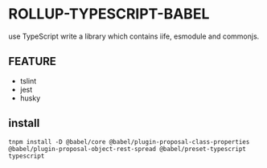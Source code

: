 # ROLLUP-TYPESCRIPT-BABEL

use TypeScript write a library which contains iife, esmodule and commonjs.

## FEATURE

- tslint
- jest
- husky

## install

``` shell
tnpm install -D @babel/core @babel/plugin-proposal-class-properties @babel/plugin-proposal-object-rest-spread @babel/preset-typescript typescript 
```
